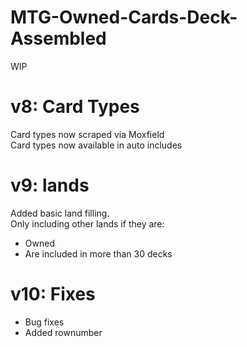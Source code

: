 # MTG-Owned-Cards-Deck-Assembled
WIP

# v8: Card Types  
Card types now scraped via Moxfield  
Card types now available in auto includes  

# v9: lands
Added basic land filling.  
Only including other lands if they are:  
- Owned   
- Are included in more than 30 decks  

# v10: Fixes
- Bug fixes
- Added rownumber
